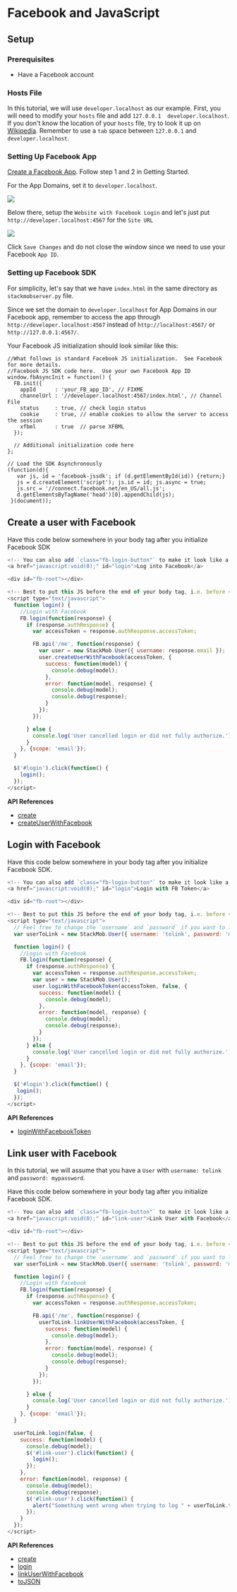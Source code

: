 Facebook and JavaScript
====================

## Setup

### Prerequisites

* Have a Facebook account

### Hosts File

In this tutorial, we will use `developer.localhost` as our example. First, you will need to modify your `hosts` file and add `127.0.0.1  developer.localhost`. If you don't know the location of your `hosts` file, try to look it up on <a href="http://en.wikipedia.org/wiki/Hosts_file" target="_blank">Wikipedia</a>. Remember to use a `tab` space between `127.0.0.1` and `developer.localhost`.

### Setting Up Facebook App

<a href="https://developers.facebook.com/docs/guides/mobile/web/">Create a Facebook App</a>. Follow step 1 and 2 in Getting Started.

For the App Domains, set it to `developer.localhost`.

<img src="//s3.amazonaws.com/static.stackmob.com/images/tutorial/facebook_app_domains.png"></img>

Below there, setup the `Website with Facebook Login` and let's just put `http://developer.localhost:4567` for the `Site URL`

<img src="//s3.amazonaws.com/static.stackmob.com/images/tutorial/facebook_website_url.png"></img>

Click `Save Changes` and do not close the window since we need to use your Facebook `App ID`.

### Setting up Facebook SDK

For simplicity, let's say that we have `index.html` in the same directory as `stackmobserver.py` file.

Since we set the domain to `developer.localhost` for App Domains in our Facebook app, remember to access the app through `http://developer.localhost:4567` instead of `http://localhost:4567/` or `http://127.0.0.1:4567/`.

Your Facebook JS initialization should look similar like this:

```js,5,6
//What follows is standard Facebook JS initialization.  See Facebook for more details.
//Facebook JS SDK code here.  Use your own Facebook App ID
window.fbAsyncInit = function() {
  FB.init({
    appId      : 'your_FB_app_ID', // FIXME
    channelUrl : '//developer.localhost:4567/index.html', // Channel File
    status     : true, // check login status
    cookie     : true, // enable cookies to allow the server to access the session
    xfbml      : true  // parse XFBML
  });

  // Additional initialization code here
};

// Load the SDK Asynchronously
(function(d){
   var js, id = 'facebook-jssdk'; if (d.getElementById(id)) {return;}
   js = d.createElement('script'); js.id = id; js.async = true;
   js.src = '//connect.facebook.net/en_US/all.js';
   d.getElementsByTagName('head')[0].appendChild(js);
 }(document));
```



## Create a user with Facebook

Have this code below somewhere in your body tag after you initialize Facebook SDK

```js
<!-- You can also add `class="fb-login-button"` to make it look like a Facebook button -->
<a href="javascript:void(0);" id="login">Log into Facebook</a>

<div id="fb-root"></div>

<!-- Best to put this JS before the end of your body tag, i.e. before </body> -->
<script type="text/javascript">
  function login() {
    //Login with Facebook
    FB.login(function(response) {
      if (response.authResponse) {
        var accessToken = response.authResponse.accessToken;

        FB.api('/me', function(response) {
          var user = new StackMob.User({ username: response.email });
          user.createUserWithFacebook(accessToken, {
            success: function(model) {
              console.debug(model);
            },
            error: function(model, response) {
              console.debug(model);
              console.debug(response);
            }
          });
        });

      } else {
        console.log('User cancelled login or did not fully authorize.');
      }
    }, {scope: 'email'});
  }

  $('#login').click(function() {
    login();
  });
</script>
```

<div class="alert alert-info">
  <div class="row-fluid">
    <div class="span6">
      <strong>API References</strong>
      <ul>
        <li><a href="https://developer.stackmob.com/stackmob-js-sdk/api-docs#a-create" target="_blank">create</a></li>
        <li><a href="https://developer.stackmob.com/stackmob-js-sdk/api-docs#a-createuserwithfacebook" target="_blank">createUserWithFacebook</a></li>
      </ul>
    </div>
  </div>
</div>


## Login with Facebook

Have this code below somewhere in your body tag after you initialize Facebook SDK.

```js
<!-- You can also add `class="fb-login-button"` to make it look like a Facebook button -->
<a href="javascript:void(0);" id="login">Login with FB Token</a>

<div id="fb-root"></div>

<!-- Best to put this JS before the end of your body tag, i.e. before </body> -->
<script type="text/javascript">
  // Feel free to change the `username` and `password` if you want to link other `User`
  var userToLink = new StackMob.User({ username: 'tolink', password: 'mypassword' });

  function login() {
    //Login with Facebook
    FB.login(function(response) {
      if (response.authResponse) {
        var accessToken = response.authResponse.accessToken;
        var user = new StackMob.User();
        user.loginWithFacebookToken(accessToken, false, {
          success: function(model) {
            console.debug(model);
          },
          error: function(model, response) {
            console.debug(model);
            console.debug(response);
          }
        });
      } else {
        console.log('User cancelled login or did not fully authorize.');
      }
    }, {scope: 'email'});
  }

  $('#login').click(function() {
   login();
  });
</script>
```

<div class="alert alert-info">
  <div class="row-fluid">
    <div class="span6">
      <strong>API References</strong>
      <ul>
        <li><a href="https://developer.stackmob.com/stackmob-js-sdk/api-docs#a-loginwithfacebooktoken" target="_blank">loginWithFacebookToken</a></li>
      </ul>
    </div>
  </div>
</div>



## Link user with Facebook

In this tutorial, we will assume that you have a `User` with `username: tolink` and `password: mypassword`.

Have this code below somewhere in your body tag after you initialize Facebook SDK.

```js
<!-- You can also add `class="fb-login-button"` to make it look like a Facebook button -->
<a href="javascript:void(0);" id="link-user">Link User with Facebook</a>

<div id="fb-root"></div>

<!-- Best to put this JS before the end of your body tag, i.e. before </body> -->
<script type="text/javascript">
  // Feel free to change the `username` and `password` if you want to link other `User`
  var userToLink = new StackMob.User({ username: 'tolink', password: 'mypassword' });

  function login() {
    //Login with Facebook
    FB.login(function(response) {
      if (response.authResponse) {
        var accessToken = response.authResponse.accessToken;

        FB.api('/me', function(response) {
          userToLink.linkUserWithFacebook(accessToken, {
            success: function(model) {
              console.debug(model);
            },
            error: function(model, response) {
              console.debug(model);
              console.debug(response);
            }
          });
        });

      } else {
        console.log('User cancelled login or did not fully authorize.');
      }
    }, {scope: 'email'});
  }

  userToLink.login(false, {
    success: function(model) {
      console.debug(model);
      $('#link-user').click(function() {
        login();
      });
    },
    error: function(model, response) {
      console.debug(model);
      console.debug(response);
      $('#link-user').click(function() {
        alert("Something went wrong when trying to log " + userToLink.toJSON().username + " in. Please check your web browser console");
      });
    }
  });
</script>
```

<div class="alert alert-info">
  <div class="row-fluid">
    <div class="span6">
      <strong>API References</strong>
      <ul>
        <li><a href="https://developer.stackmob.com/stackmob-js-sdk/api-docs#a-create" target="_blank">create</a></li>
        <li><a href="https://developer.stackmob.com/stackmob-js-sdk/api-docs#a-login" target="_blank">login</a></li>
        <li><a href="https://developer.stackmob.com/stackmob-js-sdk/api-docs#a-linkuserwithfacebook" target="_blank">linkUserWithFacebook</a></li>
        <li><a href="https://developer.stackmob.com/stackmob-js-sdk/api-docs#a-tojson" target="_blank">toJSON</a></li>
      </ul>
    </div>
  </div>
</div>
